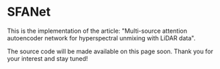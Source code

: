 # SFANet
This is the implementation of the article: "Multi-source attention autoencoder network for hyperspectral unmixing with LiDAR data".



The source code will be made available on this page soon. Thank you for your interest and stay tuned!
